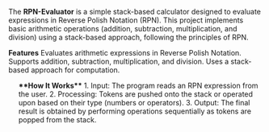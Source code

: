 The **RPN-Evaluator** is a simple stack-based calculator designed to evaluate expressions in Reverse Polish Notation (RPN). This project implements basic arithmetic operations (addition, subtraction, multiplication, and division) using a stack-based approach, following the principles of RPN.

**Features**
Evaluates arithmetic expressions in Reverse Polish Notation.
Supports addition, subtraction, multiplication, and division.
Uses a stack-based approach for computation.
<div style= "margin-left: 20px;" >
<b>**How It Works**</b>
1. Input: The program reads an RPN expression from the user.
2. Processing: Tokens are pushed onto the stack or operated upon based on their type (numbers or operators).
3. Output: The final result is obtained by performing operations sequentially as tokens are popped from the stack.
</div>
